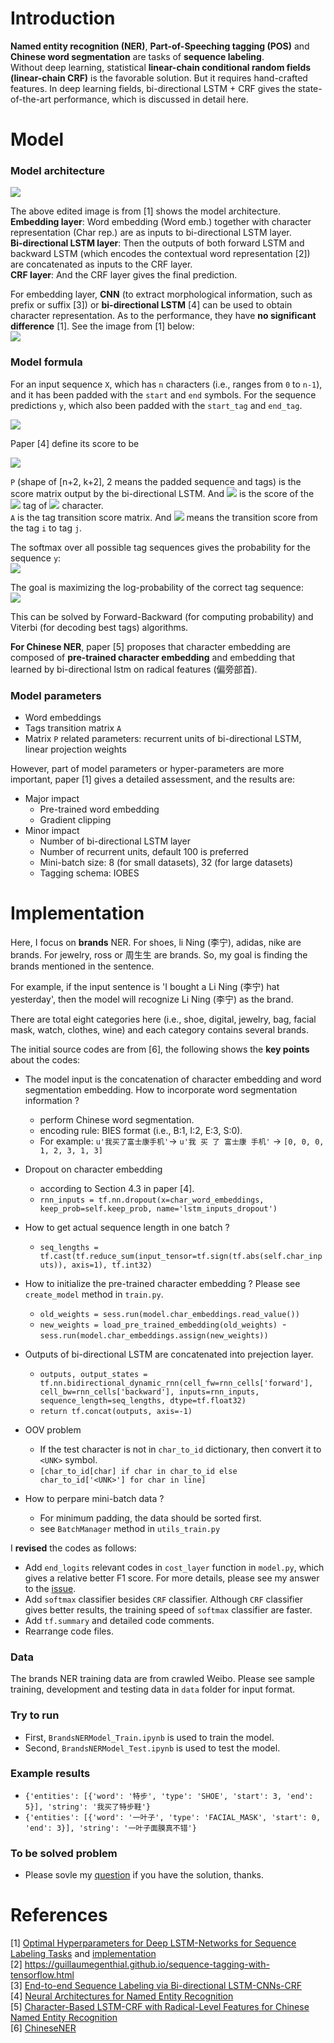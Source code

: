 # Introduction
**Named entity recognition (NER)**, **Part-of-Speeching tagging (POS)** and **Chinese word segmentation** are tasks of **sequence labeling**.  
Without deep learning, statistical **linear-chain conditional random fields (linear-chain CRF)** is the favorable solution. 
But it requires hand-crafted features. In deep learning fields, bi-directional LSTM + CRF gives the state-of-the-art performance, which is 
discussed in detail here.

# Model
### Model architecture
![](https://github.com/gaoisbest/NLP-Projects/blob/master/Sequence%20labeling%20-%20NER/images/Model_architecture.png)

The above edited image is from [1] shows the model architecture.  
**Embedding layer**: Word embedding (Word emb.) together with character representation (Char rep.) are as inputs to bi-directional LSTM layer.   
**Bi-directional LSTM layer**: Then the outputs of both forward LSTM and backward LSTM (which encodes the contextual word representation [2]) are concatenated as inputs to the CRF layer.  
**CRF layer**: And the CRF layer gives the final prediction.  

For embedding layer, **CNN** (to extract morphological information, such as prefix or suffix [3]) or **bi-directional LSTM** [4] can be used to obtain character representation. As to the performance, they have **no significant difference** [1]. See the image from [1] below:  
![](https://github.com/gaoisbest/NLP-Projects/blob/master/Sequence%20labeling%20-%20NER/images/Character_representation.png)

### Model formula
For an input sequence `X`, which has `n` characters (i.e., ranges from `0` to `n-1`), and it has been padded with the `start` and `end` symbols. For the sequence predictions `y`, which also been padded with the `start_tag` and `end_tag`.  

![](https://github.com/gaoisbest/NLP-Projects/blob/master/Sequence%20labeling%20-%20NER/images/X_y.png)

Paper [4] define its score to be  

![](https://github.com/gaoisbest/NLP-Projects/blob/master/Sequence%20labeling%20-%20NER/images/S_X_y.png)

`P` (shape of [n+2, k+2], 2 means the padded sequence and tags) is the score matrix output by the bi-directional LSTM. And ![](https://github.com/gaoisbest/NLP-Projects/blob/master/Sequence%20labeling%20-%20NER/images/P_i_j.png) is the score of the ![](https://github.com/gaoisbest/NLP-Projects/blob/master/Sequence%20labeling%20-%20NER/images/j.png) tag of ![](https://github.com/gaoisbest/NLP-Projects/blob/master/Sequence%20labeling%20-%20NER/images/i.png) character.  
`A` is the tag transition score matrix. And ![](https://github.com/gaoisbest/NLP-Projects/blob/master/Sequence%20labeling%20-%20NER/images/A_i_j.png) means the transition score from the tag `i` to tag `j`.  

The softmax over all possible tag sequences gives the probability for the sequence `y`:  
![](https://github.com/gaoisbest/NLP-Projects/blob/master/Sequence%20labeling%20-%20NER/images/p_y_X.png)

The goal is maximizing the log-probability of the correct tag sequence:  
![](https://github.com/gaoisbest/NLP-Projects/blob/master/Sequence%20labeling%20-%20NER/images/log_p_y_X.png)

This can be solved by Forward-Backward (for computing probability) and Viterbi (for decoding best tags) algorithms.

**For Chinese NER**, paper [5] proposes that character embedding are composed of **pre-trained character embedding** and embedding that learned by bi-directional lstm on radical features (偏旁部首).

### Model parameters
- Word embeddings
- Tags transition matrix `A`
- Matrix `P` related parameters: recurrent units of bi-directional LSTM, linear projection weights

However, part of model parameters or hyper-parameters are more important, paper [1] gives a detailed assessment, and the results are:  
- Major impact
  - Pre-trained word embedding
  - Gradient clipping
- Minor impact
  - Number of bi-directional LSTM layer
  - Number of recurrent units, default 100 is preferred
  - Mini-batch size: 8 (for small datasets), 32 (for large datasets)
  - Tagging schema: IOBES

# Implementation
Here, I focus on **brands** NER. For shoes, li Ning (李宁), adidas, nike are brands. For jewelry, ross or 周生生 are brands. So, my goal is finding the brands mentioned in the sentence.  

For example, if the input sentence is 'I bought a Li Ning (李宁) hat yesterday', then the model will recognize Li Ning (李宁) as the brand.  

There are total eight categories here (i.e., shoe, digital, jewelry, bag, facial mask, watch, clothes, wine) and each category contains several brands.  

The initial source codes are from [6], the following shows the **key points** about the codes:
- The model input is the concatenation of character embedding and word segmentation embedding. How to incorporate word segmentation information ?
  - perform Chinese word segmentation.
  - encoding rule: BIES format (i.e., B:1, I:2, E:3, S:0).
  - For example: `u'我买了富士康手机'`-> `u'我 买 了 富士康 手机'` -> `[0, 0, 0, 1, 2, 3, 1, 3]`

- Dropout on character embedding
  - according to Section 4.3 in paper [4]. 
  - `rnn_inputs = tf.nn.dropout(x=char_word_embeddings, keep_prob=self.keep_prob, name='lstm_inputs_dropout')`

- How to get actual sequence length in one batch ? 
  - `seq_lengths = tf.cast(tf.reduce_sum(input_tensor=tf.sign(tf.abs(self.char_inputs)), axis=1), tf.int32)`

- How to initialize the pre-trained character embedding ? Please see `create_model` method in `train.py`.
  - `old_weights = sess.run(model.char_embeddings.read_value())`
  - `new_weights = load_pre_trained_embedding(old_weights)`
  - `sess.run(model.char_embeddings.assign(new_weights))`
  
- Outputs of bi-directional LSTM are concatenated into prejection layer.
  - `outputs, output_states = tf.nn.bidirectional_dynamic_rnn(cell_fw=rnn_cells['forward'], cell_bw=rnn_cells['backward'], inputs=rnn_inputs, sequence_length=seq_lengths, dtype=tf.float32)`
  - `return tf.concat(outputs, axis=-1)`
- OOV problem
  - If the test character is not in `char_to_id` dictionary, then convert it to `<UNK>` symbol.
  - `[char_to_id[char] if char in char_to_id else char_to_id['<UNK>'] for char in line]`
- How to perpare mini-batch data ?
  - For minimum padding, the data should be sorted first.
  - see `BatchManager` method in `utils_train.py`

I **revised** the codes as follows:  
- Add `end_logits` relevant codes in `cost_layer` function in `model.py`, which gives a relative better F1 score. For more details, please see my answer to the [issue](https://github.com/zjy-ucas/ChineseNER/issues/10).
- Add `softmax` classifier besides `CRF` classifier. Although `CRF` classifier gives better results, the training speed of `softmax` classifier are faster.
- Add `tf.summary` and detailed code comments.
- Rearrange code files.

### Data
The brands NER training data are from crawled Weibo. Please see sample training, development and testing data in `data` folder for input format.

### Try to run
- First, `BrandsNERModel_Train.ipynb` is used to train the model.
- Second, `BrandsNERModel_Test.ipynb` is used to test the model.

### Example results
- `{'entities': [{'word': '特步', 'type': 'SHOE', 'start': 3, 'end': 5}], 'string': '我买了特步鞋'}`  
- `{'entities': [{'word': '一叶子', 'type': 'FACIAL_MASK', 'start': 0, 'end': 3}], 'string': '一叶子面膜真不错'}`

### To be solved problem
- Please sovle my [question](https://stackoverflow.com/questions/47129405/how-to-perform-named-entity-disambiguation) if you have the solution, thanks.

# References
[1] [Optimal Hyperparameters for Deep LSTM-Networks for Sequence Labeling Tasks](https://arxiv.org/pdf/1707.06799.pdf) and [implementation](https://github.com/UKPLab/emnlp2017-bilstm-cnn-crf)  
[2] https://guillaumegenthial.github.io/sequence-tagging-with-tensorflow.html  
[3] [End-to-end Sequence Labeling via Bi-directional LSTM-CNNs-CRF](https://arxiv.org/pdf/1603.01354.pdf)  
[4] [Neural Architectures for Named Entity Recognition](https://arxiv.org/pdf/1603.01360.pdf)  
[5] [Character-Based LSTM-CRF with Radical-Level Features for Chinese Named Entity Recognition](https://link.springer.com/chapter/10.1007/978-3-319-50496-4_20)  
[6] [ChineseNER](https://github.com/zjy-ucas/ChineseNER)
